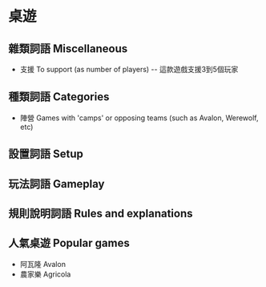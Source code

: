 # 桌遊
## 雜類詞語	Miscellaneous
- 支援		To support (as number of players)
-- 這款遊戲支援3到5個玩家
## 種類詞語	Categories
- 陣營		Games with 'camps' or opposing teams (such as Avalon, Werewolf, etc)
## 設置詞語	Setup
## 玩法詞語	Gameplay
## 規則說明詞語	Rules and explanations
## 人氣桌遊	Popular games
- 阿瓦隆	Avalon
- 農家樂	Agricola